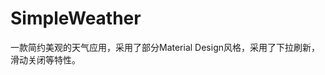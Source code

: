 # SimpleWeather<br />

<p>
	一款简约美观的天气应用，采用了部分Material Design风格，采用了下拉刷新，滑动关闭等特性。
</p>
<p>
	<img src="https://raw.githubusercontent.com/pwrliang/SimpleWeather/master/DEMO/Screenshot_2016-02-12-18-30-46_com.gl.simpleweather.png" alt="" /><br />
	
</p>
<p>
	<img src="https://raw.githubusercontent.com/pwrliang/SimpleWeather/master/DEMO/Screenshot_2016-02-12-18-31-16_com.gl.simpleweather.png" alt="" /><br />
	
</p>
<p>
	<img src="https://raw.githubusercontent.com/pwrliang/SimpleWeather/master/DEMO/Screenshot_2016-02-12-18-30-58_com.gl.simpleweather.png" alt="" /><br />
	
</p>
<p>
	<img src="https://raw.githubusercontent.com/pwrliang/SimpleWeather/master/DEMO/Screenshot_2016-02-12-18-31-04_com.gl.simpleweather.png" alt="" /><br />
	
</p>
